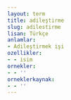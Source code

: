 ```yaml
---
layout: term
title: adileştirme
slug: adilestirme
lisan: Türkçe
anlamlar:
- Adileştirmek işi
ozellikler:
- - isim
ornekler:
- - ''
orneklerkaynak:
- - ''
---
```

